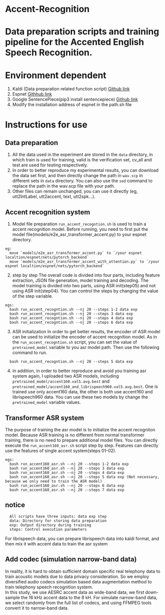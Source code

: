 # Accent-Recognition

# Data preparation scripts and training pipeline for the Accented English Speech Recognition.

# Environment dependent
  1. Kaldi (Data preparation related function script) [Github link](https://github.com/kaldi-asr/kaldi)
  2. Espnet  [Githhub link](https://github.com/espnet/espnet)
  3. Google SentencePiece(pip3 install sentencepiece)  [Github link](https://github.com/google/sentencepiece)
  4. Modify the installation address of espnet in the path.sh file
  
# Instructions for use
## Data preparation
  1. All the data used in the experiment are stored in the `data` directory, in which train is used for training, valid is the verification set, 
    cv_all and test are used for testing respectively.
  2. In order to better reproduce my experimental results, you can download the data set first, and then directly change the path in `wav.scp` in different sets in `data` directory. You can also use the `sed` command to replace the path in the wav.scp file with your path.
  3. Other files can remain unchanged, you can use it directly (eg, utt2IntLabel, utt2accent, text, utt2spk...).

## Accent recognition system
  1. Model file preparation
    `run_accent_recogntion.sh` is used to train a accent recognition model.
    Before running, you need to first put the model file(models/e2e_asr_transformer_accent.py) to your espnet directory.
```
eg: 
  move `models/e2e_asr_transformer_accent.py` to `/your espnet localtion/espnet/nets/pytorch_backend` 
  move `models/e2e_asr_transformer_accent_with_attention.py` to `/your espnet localtion/espnet/nets/pytorch_backend` 
```
  2. step by step
    The overall code is divided into four parts, including feature extraction, JSON file generation, model training and decoding. 
    The model training is divided into two parts, using ASR init(step05) and not using ASR init(step04). 
    You can control the steps by changing the value of the step variable. 

```
egs: 
  bash run_accent_recogntion.sh --nj 20 --steps 1-2 data exp
  bash run_accent_recogntion.sh --nj 20 --steps 3 data exp
  bash run_accent_recogntion.sh --nj 20 --steps 4 data exp
  bash run_accent_recogntion.sh --nj 20 --steps 6 data exp
```
  3. ASR initialization
  In order to get better results, the encoder of ASR model can be used to initialize the encoder of accent recognition model.
  As in the `run_accent_recogntion.sh` script, you can set the value of `pretrained_model` variable to you asr model path.
  Then use the following command to run.
```
  bash run_accent_recogntion.sh --nj 20 --steps 5 data exp
```
  4. In addition, in order to better reproduce and avoid you training asr system again, I uploaded two ASR models, including `pretrained_model/accent160.val5.avg.best` and `pretrained_model/accent160_and_librispeech960.val5.avg.best`. One is trained use only accent160 data, the other is both use accent160 and librispeech960 data.
  You can use these two models by change the `pretrained_model` variable values. 
## Transformer ASR system
  The purpose of training the asr model is to initialize the accent recogniton model. Because ASR training is no different from normal transformer training, there is no need to prepare additional model files. You can directly execute the `run_accent160_asr.sh` script step by step. Features can directly use the features of single accent system(steps 01-02).
```   
egs:
  bash run_accent160_asr.sh --nj 20 --steps 1-2 data exp
  bash run_accent160_asr.sh --nj 20 --steps 3 data exp
  bash run_accent160_asr.sh --nj 20 --steps 4 data exp
  bash run_accent160_asr.sh --nj 20 --steps 5 data exp (Not necessary, because we only need to train the ASR model)
  bash run_accent160_asr.sh --nj 20 --steps 6 data exp
  bash run_accent160_asr.sh --nj 20 --steps 7 data exp
```
## notice
```
  All scripts have three inputs: data exp step
  data: Directory for storing data preparation
  exp: Output directory during training
  steps: Control execution parameters
```  
  For librispeech data, you can prepare librispeech data into kaldi format, and then mix it with accent data to train the asr system
## Add codec (simulation narrow-band data)
  In reality, it is hard to obtain sufficient domain specific real telephony data to train acoustic models due to data privacy consideration. So we employ diversified audio codecs simulation based data augmentation method to train telephony speech recognition system.<br>
  In this study, we use AESRC accent data as wide-band data, we first down-sample the 16 kHz accent data to the 8 kH. For simulate narrow-band data, we select randomly from the full list of codecs, and using FFMPEG tools convert it to narrow-band data.
  
  
